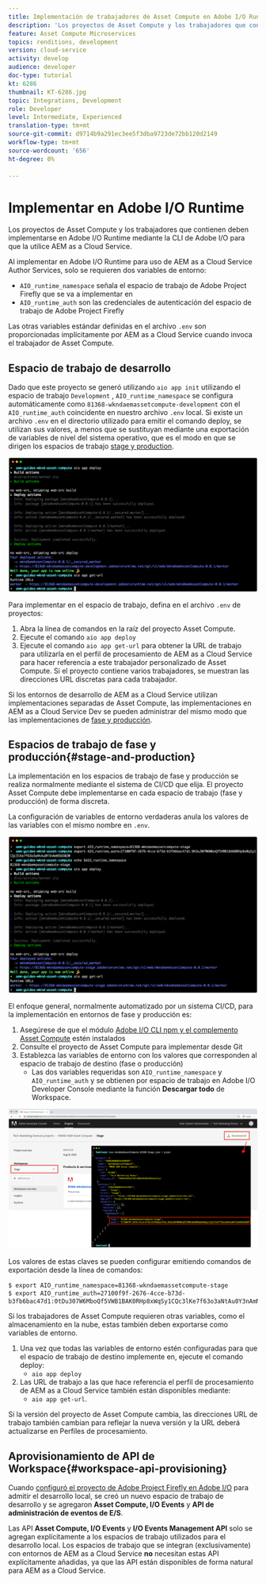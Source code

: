 ```yaml
---
title: Implementación de trabajadores de Asset Compute en Adobe I/O Runtime para su uso con AEM as a Cloud Service
description: 'Los proyectos de Asset Compute y los trabajadores que contienen deben implementarse en Adobe I/O Runtime para que los use AEM as a Cloud Service. '
feature: Asset Compute Microservices
topics: renditions, development
version: cloud-service
activity: develop
audience: developer
doc-type: tutorial
kt: 6286
thumbnail: KT-6286.jpg
topic: Integrations, Development
role: Developer
level: Intermediate, Experienced
translation-type: tm+mt
source-git-commit: d9714b9a291ec3ee5f3dba9723de72bb120d2149
workflow-type: tm+mt
source-wordcount: '656'
ht-degree: 0%

---
```



# Implementar en Adobe I/O Runtime

Los proyectos de Asset Compute y los trabajadores que contienen deben implementarse en Adobe I/O Runtime mediante la CLI de Adobe I/O para que la utilice AEM as a Cloud Service.

Al implementar en Adobe I/O Runtime para uso de AEM as a Cloud Service Author Services, solo se requieren dos variables de entorno:

+ `AIO_runtime_namespace` señala el espacio de trabajo de Adobe Project Firefly que se va a implementar en
+ `AIO_runtime_auth` son las credenciales de autenticación del espacio de trabajo de Adobe Project Firefly

Las otras variables estándar definidas en el archivo `.env` son proporcionadas implícitamente por AEM as a Cloud Service cuando invoca el trabajador de Asset Compute.

## Espacio de trabajo de desarrollo

Dado que este proyecto se generó utilizando `aio app init` utilizando el espacio de trabajo `Development` , `AIO_runtime_namespace` se configura automáticamente como `81368-wkndaemassetcompute-development` con el `AIO_runtime_auth` coincidente en nuestro archivo `.env` local.  Si existe un archivo `.env` en el directorio utilizado para emitir el comando deploy, se utilizan sus valores, a menos que se sustituyan mediante una exportación de variables de nivel del sistema operativo, que es el modo en que se dirigen los espacios de trabajo [stage y production](#stage-and-production).

![implementación de aplicaciones de aio mediante variables .env](./assets/runtime/development__aio.png)

Para implementar en el espacio de trabajo, defina en el archivo `.env` de proyectos:

1. Abra la línea de comandos en la raíz del proyecto Asset Compute.
1. Ejecute el comando `aio app deploy`
1. Ejecute el comando `aio app get-url` para obtener la URL de trabajo para utilizarla en el perfil de procesamiento de AEM as a Cloud Service para hacer referencia a este trabajador personalizado de Asset Compute. Si el proyecto contiene varios trabajadores, se muestran las direcciones URL discretas para cada trabajador.

Si los entornos de desarrollo de AEM as a Cloud Service utilizan implementaciones separadas de Asset Compute, las implementaciones en AEM as a Cloud Service Dev se pueden administrar del mismo modo que las implementaciones de [fase y producción](#stage-and-production).

## Espacios de trabajo de fase y producción{#stage-and-production}

La implementación en los espacios de trabajo de fase y producción se realiza normalmente mediante el sistema de CI/CD que elija. El proyecto Asset Compute debe implementarse en cada espacio de trabajo (fase y producción) de forma discreta.

La configuración de variables de entorno verdaderas anula los valores de las variables con el mismo nombre en `.env`.

![implementación de aplicaciones de aio mediante variables de exportación](./assets/runtime/stage__export-and-aio.png)

El enfoque general, normalmente automatizado por un sistema CI/CD, para la implementación en entornos de fase y producción es:

1. Asegúrese de que el módulo [Adobe I/O CLI npm y el complemento Asset Compute](../set-up/development-environment.md#aio) estén instalados
1. Consulte el proyecto de Asset Compute para implementar desde Git
1. Establezca las variables de entorno con los valores que corresponden al espacio de trabajo de destino (fase o producción)
   + Las dos variables requeridas son `AIO_runtime_namespace` y `AIO_runtime_auth` y se obtienen por espacio de trabajo en Adobe I/O Developer Console mediante la función __Descargar todo__ de Workspace.

![Adobe Developer Console: Espacio de nombres y autenticación en tiempo de ejecución de AIO](./assets/runtime/stage-auth-namespace.png)

Los valores de estas claves se pueden configurar emitiendo comandos de exportación desde la línea de comandos:

```
$ export AIO_runtime_namespace=81368-wkndaemassetcompute-stage
$ export AIO_runtime_auth=27100f9f-2676-4cce-b73d-b3fb6bac47d1:0tDu307W6MboQf5VWB1BAK0RHp8xWqSy1CQc3lKe7f63o3aNtAu0Y3nAmN56502W
```

Si los trabajadores de Asset Compute requieren otras variables, como el almacenamiento en la nube, estas también deben exportarse como variables de entorno.

1. Una vez que todas las variables de entorno estén configuradas para que el espacio de trabajo de destino implemente en, ejecute el comando deploy:
   + `aio app deploy`
1. Las URL de trabajo a las que hace referencia el perfil de procesamiento de AEM as a Cloud Service también están disponibles mediante:
   + `aio app get-url`.

Si la versión del proyecto de Asset Compute cambia, las direcciones URL de trabajo también cambian para reflejar la nueva versión y la URL deberá actualizarse en Perfiles de procesamiento.

## Aprovisionamiento de API de Workspace{#workspace-api-provisioning}

Cuando [configuró el proyecto de Adobe Project Firefly en Adobe I/O](../set-up/firefly.md) para admitir el desarrollo local, se creó un nuevo espacio de trabajo de desarrollo y se agregaron __Asset Compute, I/O Events__ y __API de administración de eventos de E/S__.

Las API __Asset Compute, I/O Events__ y __I/O Events Management API__ solo se agregan explícitamente a los espacios de trabajo utilizados para el desarrollo local. Los espacios de trabajo que se integran (exclusivamente) con entornos de AEM as a Cloud Service __no__ necesitan estas API explícitamente añadidas, ya que las API están disponibles de forma natural para AEM as a Cloud Service.
